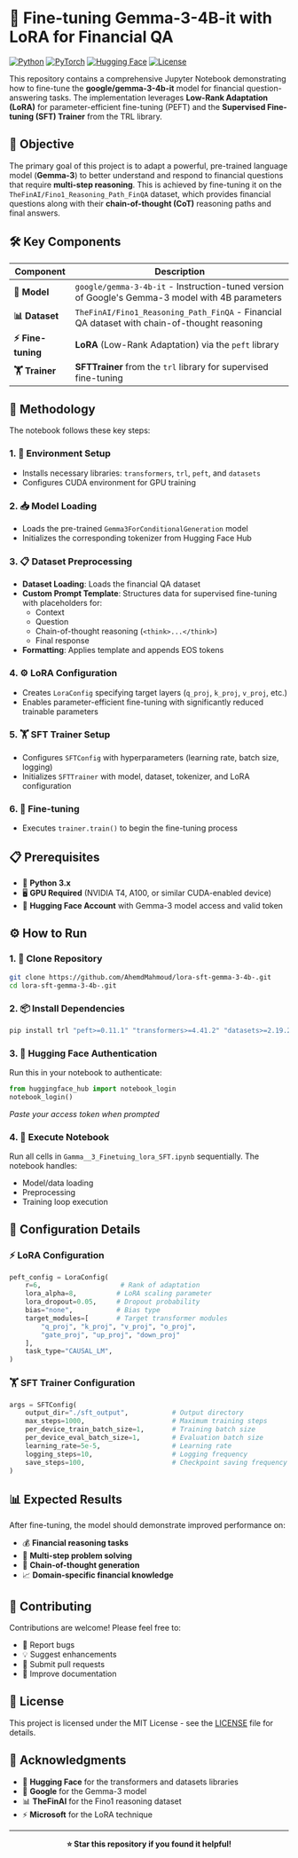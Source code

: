 # 🚀 Fine-tuning Gemma-3-4B-it with LoRA for Financial QA

[![Python](https://img.shields.io/badge/Python-3.x-blue.svg)](https://python.org)
[![PyTorch](https://img.shields.io/badge/PyTorch-Latest-orange.svg)](https://pytorch.org)
[![Hugging Face](https://img.shields.io/badge/🤗-Hugging%20Face-yellow.svg)](https://huggingface.co)
[![License](https://img.shields.io/badge/License-MIT-green.svg)](LICENSE)

This repository contains a comprehensive Jupyter Notebook demonstrating how to fine-tune the **google/gemma-3-4b-it** model for financial question-answering tasks. The implementation leverages **Low-Rank Adaptation (LoRA)** for parameter-efficient fine-tuning (PEFT) and the **Supervised Fine-tuning (SFT) Trainer** from the TRL library.

## 🎯 Objective

The primary goal of this project is to adapt a powerful, pre-trained language model (**Gemma-3**) to better understand and respond to financial questions that require **multi-step reasoning**. This is achieved by fine-tuning it on the `TheFinAI/Fino1_Reasoning_Path_FinQA` dataset, which provides financial questions along with their **chain-of-thought (CoT)** reasoning paths and final answers.

## 🛠️ Key Components

| Component | Description |
|-----------|-------------|
| **🤖 Model** | `google/gemma-3-4b-it` - Instruction-tuned version of Google's Gemma-3 model with 4B parameters |
| **📊 Dataset** | `TheFinAI/Fino1_Reasoning_Path_FinQA` - Financial QA dataset with chain-of-thought reasoning |
| **⚡ Fine-tuning** | **LoRA** (Low-Rank Adaptation) via the `peft` library |
| **🏋️ Trainer** | **SFTTrainer** from the `trl` library for supervised fine-tuning |

## 🚀 Methodology

The notebook follows these key steps:

### 1. 🔧 Environment Setup
- Installs necessary libraries: `transformers`, `trl`, `peft`, and `datasets`
- Configures CUDA environment for GPU training

### 2. 📥 Model Loading
- Loads the pre-trained `Gemma3ForConditionalGeneration` model
- Initializes the corresponding tokenizer from Hugging Face Hub

### 3. 📋 Dataset Preprocessing
- **Dataset Loading**: Loads the financial QA dataset
- **Custom Prompt Template**: Structures data for supervised fine-tuning with placeholders for:
  - Context
  - Question  
  - Chain-of-thought reasoning (`<think>...</think>`)
  - Final response
- **Formatting**: Applies template and appends EOS tokens

### 4. ⚙️ LoRA Configuration
- Creates `LoraConfig` specifying target layers (`q_proj`, `k_proj`, `v_proj`, etc.)
- Enables parameter-efficient fine-tuning with significantly reduced trainable parameters

### 5. 🏋️ SFT Trainer Setup
- Configures `SFTConfig` with hyperparameters (learning rate, batch size, logging)
- Initializes `SFTTrainer` with model, dataset, tokenizer, and LoRA configuration

### 6. 🎯 Fine-tuning
- Executes `trainer.train()` to begin the fine-tuning process

## 📋 Prerequisites

- 🐍 **Python 3.x**
- 🖥️ **GPU Required** (NVIDIA T4, A100, or similar CUDA-enabled device)
- 🤗 **Hugging Face Account** with Gemma-3 model access and valid token

## ⚙️ How to Run

### 1. 📂 Clone Repository
```bash
git clone https://github.com/AhemdMahmoud/lora-sft-gemma-3-4b-.git
cd lora-sft-gemma-3-4b-.git
```

### 2. 📦 Install Dependencies
```bash
pip install trl "peft>=0.11.1" "transformers>=4.41.2" "datasets>=2.19.2" torch
```

### 3. 🔐 Hugging Face Authentication
Run this in your notebook to authenticate:
```python
from huggingface_hub import notebook_login
notebook_login()
```
*Paste your access token when prompted*

### 4. 🚀 Execute Notebook
Run all cells in `Gamma__3_Finetuing_lora_SFT.ipynb` sequentially. The notebook handles:
- Model/data loading
- Preprocessing 
- Training loop execution

## 🔧 Configuration Details

### ⚡ LoRA Configuration
```python
peft_config = LoraConfig(
    r=6,                    # Rank of adaptation
    lora_alpha=8,          # LoRA scaling parameter
    lora_dropout=0.05,     # Dropout probability
    bias="none",           # Bias type
    target_modules=[       # Target transformer modules
        "q_proj", "k_proj", "v_proj", "o_proj", 
        "gate_proj", "up_proj", "down_proj"
    ],
    task_type="CAUSAL_LM",
)
```

### 🏋️ SFT Trainer Configuration
```python
args = SFTConfig(
    output_dir="./sft_output",           # Output directory
    max_steps=1000,                      # Maximum training steps
    per_device_train_batch_size=1,       # Training batch size
    per_device_eval_batch_size=1,        # Evaluation batch size
    learning_rate=5e-5,                  # Learning rate
    logging_steps=10,                    # Logging frequency
    save_steps=100,                      # Checkpoint saving frequency
)
```

## 📊 Expected Results

After fine-tuning, the model should demonstrate improved performance on:
- 💰 **Financial reasoning tasks**
- 🧠 **Multi-step problem solving**
- 🔗 **Chain-of-thought generation**
- 📈 **Domain-specific financial knowledge**

## 🤝 Contributing

Contributions are welcome! Please feel free to:
- 🐛 Report bugs
- 💡 Suggest enhancements
- 🔧 Submit pull requests
- 📖 Improve documentation

## 📄 License

This project is licensed under the MIT License - see the [LICENSE](LICENSE) file for details.

## 🙏 Acknowledgments

- 🤗 **Hugging Face** for the transformers and datasets libraries
- 🧠 **Google** for the Gemma-3 model
- 📊 **TheFinAI** for the Fino1 reasoning dataset
- ⚡ **Microsoft** for the LoRA technique

---

<div align="center">

**⭐ Star this repository if you found it helpful!**

</div>
